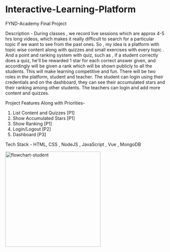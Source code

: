 # Interactive-Learning-Platform
FYND-Academy Final Project

Description - 
During classes , we record live sessions which are approx 4-5 hrs long videos, which makes it really difficult to search for a particular topic if we want to see from the past ones. So , my idea is a platform with topic wise content along with quizzes and small exercises with every topic . And a point and ranking system with quiz, such as , if a student correctly does a quiz, he'll be rewarded 1 star for each correct answer given, and accordingly will be given a rank which will be shown publicly to all the students. This will make learning competitive and fun.
There will be two roles in the platform, student and teacher. The student can login using their credentials and on the dashboard, they can see their accumulated stars and their ranking among other students. The teachers can login and add more content and quizzes.   

Project Features Along with Priorities-
1. List Content and Quizzes [P1]
2. Show Accumulated Stars [P1]
3. Show Ranking [P1]
4. Login/Logout [P2]
5. Dashboard [P3]

Tech Stack -
HTML, CSS , NodeJS , JavaScript , Vue , MongoDB  

<img width="299" alt="flowchart-student" src="https://user-images.githubusercontent.com/43277504/137576547-9adb7dbd-33f5-49bb-aef2-1492be7501a6.PNG">
